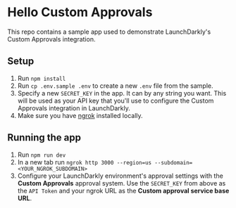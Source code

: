 # Hello Custom Approvals

This repo contains a sample app used to demonstrate LaunchDarkly's Custom Approvals integration.

## Setup

1. Run `npm install`
2. Run `cp .env.sample .env` to create a new `.env` file from the sample.
3. Specify a new `SECRET_KEY` in the app. It can by any string you want. This will be used as your API key that you'll use to configure the Custom Approvals integration in LaunchDarkly.
4. Make sure you have [ngrok](https://ngrok.com/) installed locally.

## Running the app

1. Run `npm run dev`
2. In a new tab run `ngrok http 3000 --region=us --subdomain=<YOUR_NGROK_SUBDOMAIN>`
3. Configure your LaunchDarkly environment's approval settings with the **Custom Approvals** approval system. Use the `SECRET_KEY` from above as the `API Token` and your ngrok URL as the **Custom approval service base URL**.
